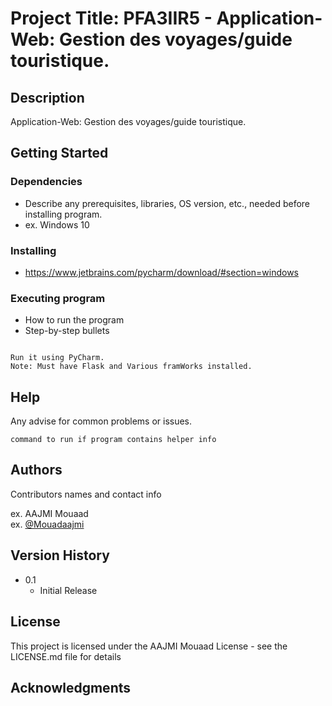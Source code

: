 # Project Title: PFA3IIR5 - Application-Web: Gestion des voyages/guide touristique.

## Description

Application-Web: Gestion des voyages/guide touristique.

## Getting Started

### Dependencies

* Describe any prerequisites, libraries, OS version, etc., needed before installing program.
* ex. Windows 10

### Installing

* https://www.jetbrains.com/pycharm/download/#section=windows

### Executing program

* How to run the program
* Step-by-step bullets
```

Run it using PyCharm.
Note: Must have Flask and Various framWorks installed.
```

## Help

Any advise for common problems or issues.
```
command to run if program contains helper info
```

## Authors

Contributors names and contact info

ex. AAJMI Mouaad  
ex. [@Mouadaajmi](https://twitter.com/Mouadaajmi)

## Version History
* 0.1
    * Initial Release

## License

This project is licensed under the AAJMI Mouaad License - see the LICENSE.md file for details

## Acknowledgments
